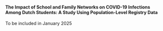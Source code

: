 #### The Impact of School and Family Networks on COVID-19 Infections Among Dutch Students: A Study Using Population-Level Registry Data
To be included in January 2025
